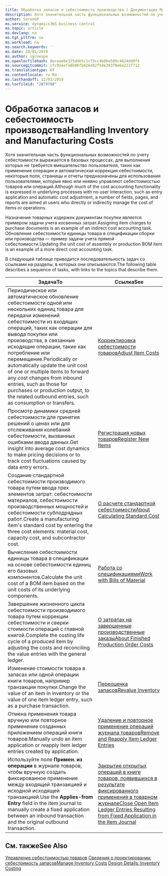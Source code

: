 ```yaml
---
title: Обработка запасов и себестоимость производства | Документация Майкрософт
description: Хотя значительная часть функциональных возможностей по учету себестоимости выражается в базовых процессах, для выполнения которых не требуется вмешательство пользователя, таких как применение операции и автоматическая коррекция себестоимости, некоторые поля, страницы и отчеты предназначены для использования пользователями, которые явно или неявно управляют себестоимостью товаров или операций.
author: SorenGP
ms.service: dynamics365-business-central
ms.topic: article
ms.devlang: na
ms.tgt_pltfrm: na
ms.workload: na
ms.search.keywords: ''
ms.date: 10/01/2019
ms.author: sgroespe
ms.openlocfilehash: 8eceae6e325d4b5c1cf5cc4b0ba509c4624dd9f4
ms.sourcegitcommit: cfc92eefa8b06fb426482f54e393f0e6e222f712
ms.translationtype: HT
ms.contentlocale: ru-RU
ms.lasthandoff: 12/03/2019
ms.locfileid: "2879780"
---
```

# <a name="handling-inventory-and-manufacturing-costs"></a><span data-ttu-id="9d0ae-103">Обработка запасов и себестоимость производства</span><span class="sxs-lookup"><span data-stu-id="9d0ae-103">Handling Inventory and Manufacturing Costs</span></span>
<span data-ttu-id="9d0ae-104">Хотя значительная часть функциональных возможностей по учету себестоимости выражается в базовых процессах, для выполнения которых не требуется вмешательство пользователя, таких как применение операции и автоматическая коррекция себестоимости, некоторые поля, страницы и отчеты предназначены для использования пользователями, которые явно или неявно управляют себестоимостью товаров или операций.</span><span class="sxs-lookup"><span data-stu-id="9d0ae-104">Although much of the cost accounting functionality is expressed in underlying processes with no user interaction, such as entry application and automatic cost adjustment, a number of fields, pages, and reports are aimed at users who directly or indirectly manage the cost of items or operations.</span></span>  

 <span data-ttu-id="9d0ae-105">Назначение товарных издержек документам покупки является примером задачи учета косвенных затрат.</span><span class="sxs-lookup"><span data-stu-id="9d0ae-105">Assigning item charges to purchase documents is an example of an indirect cost accounting task.</span></span> <span data-ttu-id="9d0ae-106">Обновление себестоимости единицы товара в спецификации сборки или производства — пример задачи учета прямой себестоимости.</span><span class="sxs-lookup"><span data-stu-id="9d0ae-106">Updating the unit cost of assembly or production BOM item is an example of a more direct cost accounting task.</span></span>  

 <span data-ttu-id="9d0ae-107">В следующей таблице приводится последовательность задач со ссылками на разделы, в которых они описываются.</span><span class="sxs-lookup"><span data-stu-id="9d0ae-107">The following table describes a sequence of tasks, with links to the topics that describe them.</span></span>   

|<span data-ttu-id="9d0ae-108">**Задача**</span><span class="sxs-lookup"><span data-stu-id="9d0ae-108">**To**</span></span>|<span data-ttu-id="9d0ae-109">**Ссылка**</span><span class="sxs-lookup"><span data-stu-id="9d0ae-109">**See**</span></span>|  
|------------|-------------|  
|<span data-ttu-id="9d0ae-110">Периодическое или автоматическое обновление себестоимости одной или нескольких единиц товара для передачи изменений себестоимости из входящих операций, таких как операции для вывода покупки или производства, в связанные исходящие операции, такие как потребление или перемещение.</span><span class="sxs-lookup"><span data-stu-id="9d0ae-110">Periodically or automatically update the unit cost of one or multiple items to forward any cost changes from inbound entries, such as those for purchases or production output, to the related outbound entries, such as consumption or transfers.</span></span>|[<span data-ttu-id="9d0ae-111">Корректировка себестоимости товаров</span><span class="sxs-lookup"><span data-stu-id="9d0ae-111">Adjust Item Costs</span></span>](inventory-how-adjust-item-costs.md)|  
|<span data-ttu-id="9d0ae-112">Просмотр динамики средней себестоимости для принятия решений о ценах или для отслеживания колебаний себестоимости, вызванных ошибками ввода данных.</span><span class="sxs-lookup"><span data-stu-id="9d0ae-112">Get insight into average cost dynamics to make pricing decisions or to track cost fluctuations caused by data entry errors.</span></span>|[<span data-ttu-id="9d0ae-113">Регистрация новых товаров</span><span class="sxs-lookup"><span data-stu-id="9d0ae-113">Register New Items</span></span>](inventory-how-register-new-items.md)|  
|<span data-ttu-id="9d0ae-114">Создание стандартной себестоимости производимого товара путем ввода трех элементов затрат: себестоимости материалов, себестоимости производственных мощностей и себестоимости субподрядных работ.</span><span class="sxs-lookup"><span data-stu-id="9d0ae-114">Create a manufacturing item's standard cost by entering the three cost elements: material cost, capacity cost, and subcontractor cost.</span></span>|[<span data-ttu-id="9d0ae-115">О расчете стандартной себестоимости</span><span class="sxs-lookup"><span data-stu-id="9d0ae-115">About Calculating Standard Cost</span></span>](finance-about-calculating-standard-cost.md)|  
|<span data-ttu-id="9d0ae-116">Вычисление себестоимости единицы товара в спецификации на основе себестоимости единиц его базовых компонентов.</span><span class="sxs-lookup"><span data-stu-id="9d0ae-116">Calculate the unit cost of a BOM item based on the unit costs of its underlying components.</span></span>|[<span data-ttu-id="9d0ae-117">Работа со спецификациями</span><span class="sxs-lookup"><span data-stu-id="9d0ae-117">Work with Bills of Material</span></span>](inventory-how-work-BOMs.md)|  
|<span data-ttu-id="9d0ae-118">Завершение жизненного цикла себестоимости производимого товара путем коррекции себестоимости и сверки стоимости операций с главной книгой.</span><span class="sxs-lookup"><span data-stu-id="9d0ae-118">Complete the costing life cycle of a produced item by adjusting the costs and reconciling the value entries with the general ledger.</span></span>|[<span data-ttu-id="9d0ae-119">О затратах на завершенные производственные заказы</span><span class="sxs-lookup"><span data-stu-id="9d0ae-119">About Finished Production Order Costs</span></span>](finance-about-finished-production-order-costs.md)|  
|<span data-ttu-id="9d0ae-120">Изменение стоимости товара в запасах или одной операции книги товаров, например транзакции покупки.</span><span class="sxs-lookup"><span data-stu-id="9d0ae-120">Change the value of an item in inventory or the value of one item ledger entry, such as a purchase transaction.</span></span>|[<span data-ttu-id="9d0ae-121">Переоценка запасов</span><span class="sxs-lookup"><span data-stu-id="9d0ae-121">Revalue Inventory</span></span>](inventory-how-revalue-inventory.md)|
|<span data-ttu-id="9d0ae-122">Отмена применения товара вручную или повторное применение созданных приложением операций книги товаров.</span><span class="sxs-lookup"><span data-stu-id="9d0ae-122">Manually undo an item application or reapply item ledger entries created by application.</span></span>|[<span data-ttu-id="9d0ae-123">Удаление и повторное применение операций журнала товаров</span><span class="sxs-lookup"><span data-stu-id="9d0ae-123">Remove and Reapply Item Ledger Entries</span></span>](finance-how-to-remove-and-reapply-item-entries.md)|  
|<span data-ttu-id="9d0ae-124">Используйте поле **Примен. из операции** в журнале товаров, чтобы вручную создать фиксированное применение между входящей транзакцией и исходной исходящей транзакцией.</span><span class="sxs-lookup"><span data-stu-id="9d0ae-124">Use the **Applies-from Entry** field in the item journal to manually create a fixed application between an inbound transaction and the original outbound transaction.</span></span>|[<span data-ttu-id="9d0ae-125">Закрытие открытых операций в книге товаров, появившихся в результате фиксированного применения в товарном журнале</span><span class="sxs-lookup"><span data-stu-id="9d0ae-125">Close Open Item Ledger Entries Resulting from Fixed Application in the Item Journal</span></span>](finance-how-to-close-open-item-ledger-entries-resulting-from-fixed-application-in-the-item-journal.md)|  

## <a name="see-also"></a><span data-ttu-id="9d0ae-126">См. также</span><span class="sxs-lookup"><span data-stu-id="9d0ae-126">See Also</span></span>  
<span data-ttu-id="9d0ae-127">[Управление себестоимостью товаров](finance-manage-inventory-costs.md)
[Сведения о проектировании: себестоимость запасов](design-details-inventory-costing.md)</span><span class="sxs-lookup"><span data-stu-id="9d0ae-127">[Manage Inventory Costs](finance-manage-inventory-costs.md)
[Design Details: Inventory Costing](design-details-inventory-costing.md)</span></span>

